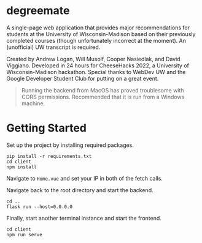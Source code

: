 # degreemate

A single-page web application that provides major recommendations for students at the University of Wisconsin-Madison based on their previously completed courses (though unfortunately incorrect at the moment). An (unofficial) UW transcript is required.

Created by Andrew Logan, Will Musolf, Cooper Nasiedlak, and David Viggiano. Developed in 24 hours for CheeseHacks 2022, a University of Wisconsin-Madison hackathon. Special thanks to WebDev UW and the Google Developer Student Club for putting on a great event.

> Running the backend from MacOS has proved troublesome with CORS permissions. Recommended that it is run from a Windows machine.

# Getting Started

Set up the project by installing required packages.


```
pip install -r requirements.txt
cd client
npm install
```

Navigate to <code>Home.vue</code> and set your IP in both of the fetch calls.

Navigate back to the root directory and start the backend.

```
cd ..
flask run --host=0.0.0.0
```

Finally, start another terminal instance and start the frontend.

```
cd client
npm run serve
```
